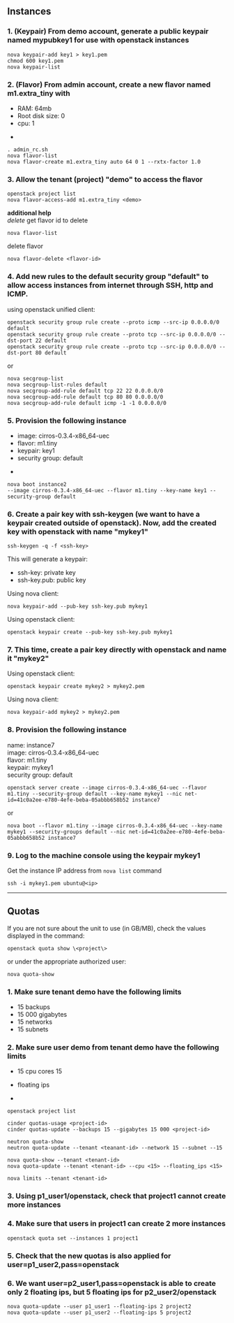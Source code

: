 ## Instances

### 1. (Keypair) From demo account, generate a public keypair named **mypubkey1** for use with openstack instances   

    nova keypair-add key1 > key1.pem  
    chmod 600 key1.pem  
    nova keypair-list

  

### 2. (Flavor) From admin account, create a new flavor named m1.extra_tiny with 
 * RAM: 64mb    
 * Root disk size: 0  
 * cpu: 1  

-

    . admin_rc.sh  
    nova flavor-list  
    nova flavor-create m1.extra_tiny auto 64 0 1 --rxtx-factor 1.0

  

### 3. Allow the tenant (project) "demo" to access the flavor

    openstack project list  
    nova flavor-access-add m1.extra_tiny <demo>  

**additional help**  
_delete_
get flavor id to delete  

    nova flavor-list  

delete flavor  

    nova flavor-delete <flavor-id>

  

### 4. Add new rules to the default security group "default" to allow access instances from internet through SSH, http and ICMP.
using openstack unified client:

    openstack security group rule create --proto icmp --src-ip 0.0.0.0/0 default
    openstack security group rule create --proto tcp --src-ip 0.0.0.0/0 --dst-port 22 default
    openstack security group rule create --proto tcp --src-ip 0.0.0.0/0 --dst-port 80 default

or

    nova secgroup-list    
    nova secgroup-list-rules default    
    nova secgroup-add-rule default tcp 22 22 0.0.0.0/0    
    nova secgroup-add-rule default tcp 80 80 0.0.0.0/0    
    nova secgroup-add-rule default icmp -1 -1 0.0.0.0/0    


### 5. Provision the following instance
 * image: cirros-0.3.4-x86_64-uec
 * flavor: m1.tiny
 * keypair: key1
 * security group: default

-

    nova boot instance2   
    --image cirros-0.3.4-x86_64-uec --flavor m1.tiny --key-name key1 --security-group default  

### 6. Create a pair key with ssh-keygen (we want to have a keypair created outside of openstack). Now, add the created key  with openstack with name "mykey1"

    ssh-keygen -q -f <ssh-key>

This will generate a keypair:
 *  ssh-key: private key
 *  ssh-key.pub: public key
 
Using nova client:
    
    nova keypair-add --pub-key ssh-key.pub mykey1

Using openstack client:

    openstack keypair create --pub-key ssh-key.pub mykey1


### 7. This time, create a pair key directly with openstack and name it "mykey2"

Using openstack client:
    
    openstack keypair create mykey2 > mykey2.pem

Using nova client:
    
    nova keypair-add mykey2 > mykey2.pem


### 8. Provision the following instance  
name:  instance7  
image: cirros-0.3.4-x86_64-uec  
flavor: m1.tiny  
keypair: mykey1  
security group: default  
  
  
    openstack server create --image cirros-0.3.4-x86_64-uec --flavor m1.tiny --security-group default --key-name mykey1 --nic net-id=41c0a2ee-e780-4efe-beba-05abbb658b52 instance7

or

    nova boot --flavor m1.tiny --image cirros-0.3.4-x86_64-uec --key-name mykey1 --security-groups default --nic net-id=41c0a2ee-e780-4efe-beba-05abbb658b52 instance7



### 9. Log to the machine console using the keypair mykey1
Get the instance IP address from `nova list` command      

    ssh -i mykey1.pem ubuntu@<ip>




-----------

## Quotas

If you are not sure about the unit to use (in GB/MB), check the values displayed in the command:

    openstack quota show \<project\>

or under the appropriate authorized user:

    nova quota-show



### 1. Make sure tenant demo have the following limits

 - 15 backups   
 - 15 000 gigabytes   
 - 15 networks   
 - 15 subnets  

### 2. Make sure user demo from tenant demo have the following limits

 - 15 cpu cores 15  
 - floating ips  

-

    openstack project list

    cinder quotas-usage <project-id>
    cinder quotas-update --backups 15 --gigabytes 15 000 <project-id>

    neutron quota-show
    neutron quota-update --tenant <teanant-id> --network 15 --subnet --15

    nova quota-show --tenant <tenant-id>
    nova quota-update --tenant <tenant-id> --cpu <15> --floating_ips <15>

    nova limits --tenant <tenant-id>


### 3. Using p1_user1/openstack, check that project1 cannot create more instances
### 4. Make sure that users in project1 can create 2 more instances

    openstack quota set --instances 1 project1
  
### 5. Check that the new quotas is also applied for user=p1_user2,pass=openstack 
### 6. We want user=p2_user1,pass=openstack is able to create only 2 floating ips, but 5 floating ips for p2_user2/openstack

    nova quota-update --user p1_user1 --floating-ips 2 project2
    nova quota-update --user p1_user2 --floating-ips 5 project2
